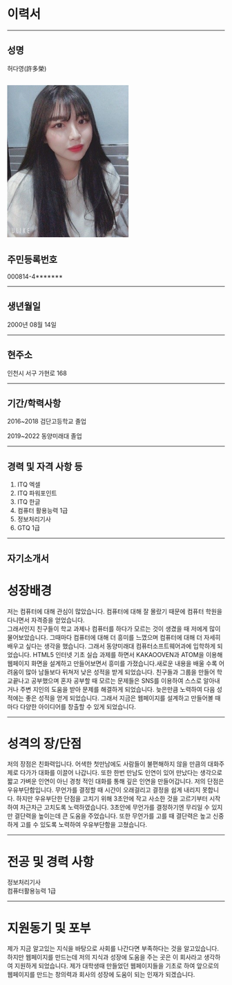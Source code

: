 # 이력서

----
## 성명 
허다영(許多榮)

![다영](./img/다영.jpg)
----
## 주민등록번호
000814-4*******

----
## 생년월일
2000년 08월 14일

----

## 현주소
인천시 서구 가현로 168 

----
## 기간/학력사항
2016~2018 검단고등학교 졸업    

2019~2022 동양미래대 졸업

----
## 경력 및 자격 사항 등
1. ITQ 엑셀  
2. ITQ 파워포인트  
3. ITQ 한글  
4. 컴퓨터 활용능력 1급  
5. 정보처리기사   
6. GTQ 1급  
----

## 자기소개서
# 성장배경
저는 컴퓨터에 대해 관심이 많았습니다. 컴퓨터에 대해 잘 몰랐기 때문에 컴퓨터 학원을 다니면서 자격증을 얻었습니다.   
그래서인지 친구들이 학교 과제나 컴퓨터를 하다가 모르는 것이 생겼을 때 저에게 많이 물어보았습니다.
 그때마다 컴퓨터에 대해 더 흥미를 느꼈으며 컴퓨터에 대해 더 자세히 배우고 싶다는 생각을 했습니다. 그래서 동양미래대 컴퓨터소프트웨어과에 입학하게 되었습니다.
 HTML5 인터넷 기초 실습 과제를 하면서 KAKAOOVEN과 ATOM을 이용해 웹페이지 화면을 설계하고 만들어보면서 흥미를 가졌습니다.새로운 내용을 배울 수록 어려움이 많아 남들보다 뒤쳐저 낮은 성적을 받게 되었습니다. 
친구들과 그룹을 만들어 학교끝나고 공부했으며 혼자 공부할 때 모르는 문제들은 SNS를 이용하여 스스로 알아내거나 주변 지인의 도움을 받아 문제를 해결하게 되었습니다. 늦은만큼 노력하여 다음 성적에는 좋은 성적을 얻게 되었습니다.
 그래서 지금은 웹페이지를 설계하고 만들어볼 때 마다 다양한 아이디어를 창출할 수 있게 되었습니다. 

----
# 성격의 장/단점
저의 장점은 친화력입니다. 어색한 첫만남에도 사람들이 불편해하지 않을 만큼의 대화주제로 다가가 대화를 이끌어 나갑니다. 또한 한번 만남도 인연이 있어 만났다는 생각으로 짧고 가벼운 인연이 아닌 경청 적인 대화를 통해 깊은 인연을 만들어갑니다. 
저의 단점은 우유부단함입니다. 무언가를 결정할 때 시간이 오래걸리고 결정을 쉽게 내리지 못합니다. 
하지만 우유부단한 단점을 고치기 위해 3초안에 작고 사소한 것을 고르기부터 시작하여 차근차근 고치도록 노력하였습니다.  3초안에 무언가를 결정하기엔 무리일 수 있지만 결단력을 높이는데 큰 도움을 주었습니다.
 또한 무언가를 고를 때 결단력은 높고 신중하게 고를 수 있도록 노력하여 우유부단함을 고쳤습니다.

----
# 전공 및 경력 사항
정보처리기사  
컴퓨터활용능력 1급

----
# 지원동기 및 포부
제가 지금 알고있는 지식을 바탕으로 사회를 나간다면 부족하다는 것을 알고있습니다. 하지만 웹페이지를 만드는데 저의 지식과 성장에 도움을 주는 곳은 이 회사라고 생각하여 지원하게 되었습니다. 
제가 대학생때 만들었던 웹페이지들을 기초로 하여 앞으로의 웹페이지를 만드는 창의력과 회사의 성장에 도움이 되는 인재가 되겠습니다.
